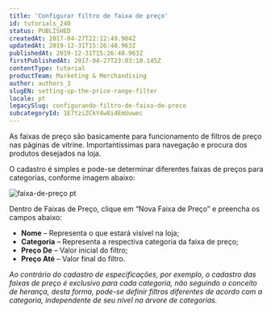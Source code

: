 ```yaml
---
title: 'Configurar filtro de faixa de preço'
id: tutorials_240
status: PUBLISHED
createdAt: 2017-04-27T22:12:49.904Z
updatedAt: 2019-12-31T15:26:48.963Z
publishedAt: 2019-12-31T15:26:48.963Z
firstPublishedAt: 2017-04-27T23:03:10.145Z
contentType: tutorial
productTeam: Marketing & Merchandising
author: authors_3
slugEN: setting-up-the-price-range-filter
locale: pt
legacySlug: configurando-filtro-de-faixa-de-preco
subcategoryId: 1E7tziZCkY4w8i4EmUuwec
---
```


As faixas de preço são basicamente para funcionamento de filtros de preço nas páginas de vitrine.
Importantíssimas para navegação e procura dos produtos desejados na loja.

O cadastro é simples e pode-se determinar diferentes faixas de preços para categorias, conforme imagem abaixo:

![faixa-de-preço pt](https://images.ctfassets.net/alneenqid6w5/2H77Lil1K88GcO4W6CYoy8/5af2211860af12fdcd846fbebabb9c2e/faixa-de-pre__o_pt.png)

Dentro de Faixas de Preço, clique em “Nova Faixa de Preço” e preencha os campos abaixo:

- **Nome** – Representa o que estará visível na loja;
- **Categoria** – Representa a respectiva categoria da faixa de preço;
- **Preço De** – Valor inicial do filtro;
- **Preço Até** – Valor final do filtro.


_Ao contrário do cadastro de especificações, por exemplo, o cadastro das faixas de preço é exclusivo para cada categoria, não seguindo o conceito de herança, desta forma, pode-se definir filtros diferentes de acordo com a categoria, independente de seu nível na árvore de categorias._

